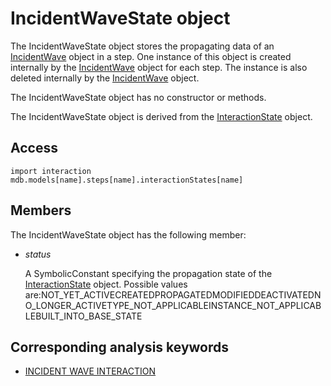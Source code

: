 # IncidentWaveState object

The IncidentWaveState object stores the propagating data of an [IncidentWave](https://help.3ds.com/2022/english/DSSIMULIA_Established/SIMACAEKERRefMap/simaker-c-incidentwavepyc.htm?ContextScope=all) object in a step. One instance of this object is created internally by the [IncidentWave](https://help.3ds.com/2022/english/DSSIMULIA_Established/SIMACAEKERRefMap/simaker-c-incidentwavepyc.htm?ContextScope=all) object for each step. The instance is also deleted internally by the [IncidentWave](https://help.3ds.com/2022/english/DSSIMULIA_Established/SIMACAEKERRefMap/simaker-c-incidentwavepyc.htm?ContextScope=all) object.

The IncidentWaveState object has no constructor or methods.

The IncidentWaveState object is derived from the [InteractionState](https://help.3ds.com/2022/english/DSSIMULIA_Established/SIMACAEKERRefMap/simaker-c-interactionstatepyc.htm?ContextScope=all) object.

## Access

```
import interaction
mdb.models[name].steps[name].interactionStates[name]
```

## Members

The IncidentWaveState object has the following member:

- *status*

  A SymbolicConstant specifying the propagation state of the [InteractionState](https://help.3ds.com/2022/english/DSSIMULIA_Established/SIMACAEKERRefMap/simaker-c-interactionstatepyc.htm?ContextScope=all) object. Possible values are:NOT_YET_ACTIVECREATEDPROPAGATEDMODIFIEDDEACTIVATEDNO_LONGER_ACTIVETYPE_NOT_APPLICABLEINSTANCE_NOT_APPLICABLEBUILT_INTO_BASE_STATE



## Corresponding analysis keywords

- [INCIDENT WAVE INTERACTION](https://help.3ds.com/2022/english/DSSIMULIA_Established/SIMACAEKEYRefMap/simakey-r-incidentwaveinteraction.htm?ContextScope=all#simakey-r-incidentwaveinteraction)